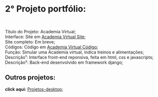 <h1>2° Projeto portfólio:</h1><br>


Titulo do Projeto: Academia Virtual;<br>
Interface: Site em <a href='https://rodolfo-desenvolve.github.io/academia_virtual/'>Academia Virtual Site</a>;<br>
Site completo: Em breve;<br>
Códigos: Código em <a href='https://github.com/Rodolfo-desenvolve/academia_virtual/tree/main'>Academia Virtual Código</a>;<br>
Função: Simular uma Academia virtual, indica treinos e alimentações;<br>
Descrição¹: Interface front-end reponsiva, feita em html, css e javascripts;<br>
Descrição²: Back-end desenvolvido em framework django;<br>


<h2> Outros projetos:</h2>


 **click aqui:** <a href='https://github.com/Rodolfo-desenvolve/python-desktop'>Projetos-desktop</a>;<br><br>

